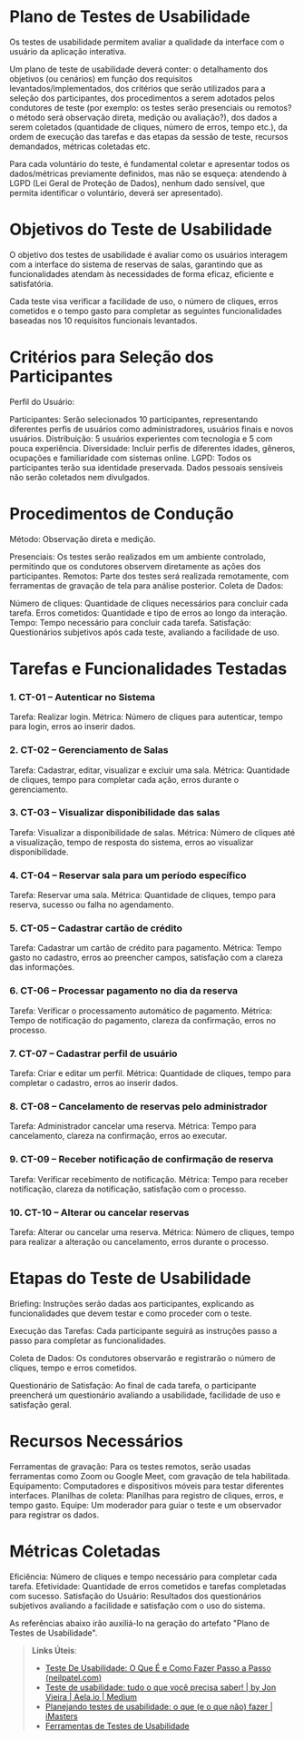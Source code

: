 # Plano de Testes de Usabilidade

Os testes de usabilidade permitem avaliar a qualidade da interface com o usuário da aplicação interativa.

Um plano de teste de usabilidade deverá conter: o detalhamento dos objetivos (ou cenários) em função dos requisitos levantados/implementados, dos critérios que serão utilizados para a seleção dos participantes, dos procedimentos a serem adotados pelos condutores de teste (por exemplo: os testes serão presenciais ou remotos? o método será observação direta, medição ou avaliação?), dos dados a serem coletados (quantidade de cliques, número de erros, tempo etc.), da ordem de execução das tarefas e das etapas da sessão de teste, recursos demandados, métricas coletadas etc.

Para cada voluntário do teste, é fundamental coletar e apresentar todos os dados/métricas previamente definidos, mas não se esqueça: atendendo à LGPD (Lei Geral de Proteção de Dados), nenhum dado sensível, que permita identificar o voluntário, deverá ser apresentado).

# Objetivos do Teste de Usabilidade
O objetivo dos testes de usabilidade é avaliar como os usuários interagem com a interface do sistema de reservas de salas, garantindo que as funcionalidades atendam às necessidades de forma eficaz, eficiente e satisfatória.

Cada teste visa verificar a facilidade de uso, o número de cliques, erros cometidos e o tempo gasto para completar as seguintes funcionalidades baseadas nos 10 requisitos funcionais levantados.

# Critérios para Seleção dos Participantes
Perfil do Usuário:

Participantes: Serão selecionados 10 participantes, representando diferentes perfis de usuários como administradores, usuários finais e novos usuários.
Distribuição: 5 usuários experientes com tecnologia e 5 com pouca experiência.
Diversidade: Incluir perfis de diferentes idades, gêneros, ocupações e familiaridade com sistemas online.
LGPD: Todos os participantes terão sua identidade preservada. Dados pessoais sensíveis não serão coletados nem divulgados.

# Procedimentos de Condução
Método: Observação direta e medição.

Presenciais: Os testes serão realizados em um ambiente controlado, permitindo que os condutores observem diretamente as ações dos participantes.
Remotos: Parte dos testes será realizada remotamente, com ferramentas de gravação de tela para análise posterior.
Coleta de Dados:

Número de cliques: Quantidade de cliques necessários para concluir cada tarefa.
Erros cometidos: Quantidade e tipo de erros ao longo da interação.
Tempo: Tempo necessário para concluir cada tarefa.
Satisfação: Questionários subjetivos após cada teste, avaliando a facilidade de uso.

# Tarefas e Funcionalidades Testadas
### 1. CT-01 – Autenticar no Sistema
Tarefa: Realizar login.
Métrica: Número de cliques para autenticar, tempo para login, erros ao inserir dados.
### 2. CT-02 – Gerenciamento de Salas
Tarefa: Cadastrar, editar, visualizar e excluir uma sala.
Métrica: Quantidade de cliques, tempo para completar cada ação, erros durante o gerenciamento.
### 3. CT-03 – Visualizar disponibilidade das salas
Tarefa: Visualizar a disponibilidade de salas.
Métrica: Número de cliques até a visualização, tempo de resposta do sistema, erros ao visualizar disponibilidade.
### 4. CT-04 – Reservar sala para um período específico
Tarefa: Reservar uma sala.
Métrica: Quantidade de cliques, tempo para reserva, sucesso ou falha no agendamento.
### 5. CT-05 – Cadastrar cartão de crédito
Tarefa: Cadastrar um cartão de crédito para pagamento.
Métrica: Tempo gasto no cadastro, erros ao preencher campos, satisfação com a clareza das informações.
### 6. CT-06 – Processar pagamento no dia da reserva
Tarefa: Verificar o processamento automático de pagamento.
Métrica: Tempo de notificação do pagamento, clareza da confirmação, erros no processo.
### 7. CT-07 – Cadastrar perfil de usuário
Tarefa: Criar e editar um perfil.
Métrica: Quantidade de cliques, tempo para completar o cadastro, erros ao inserir dados.
### 8. CT-08 – Cancelamento de reservas pelo administrador
Tarefa: Administrador cancelar uma reserva.
Métrica: Tempo para cancelamento, clareza na confirmação, erros ao executar.
### 9. CT-09 – Receber notificação de confirmação de reserva
Tarefa: Verificar recebimento de notificação.
Métrica: Tempo para receber notificação, clareza da notificação, satisfação com o processo.
### 10. CT-10 – Alterar ou cancelar reservas
Tarefa: Alterar ou cancelar uma reserva.
Métrica: Número de cliques, tempo para realizar a alteração ou cancelamento, erros durante o processo.

# Etapas do Teste de Usabilidade
Briefing: Instruções serão dadas aos participantes, explicando as funcionalidades que devem testar e como proceder com o teste.

Execução das Tarefas: Cada participante seguirá as instruções passo a passo para completar as funcionalidades.

Coleta de Dados: Os condutores observarão e registrarão o número de cliques, tempo e erros cometidos.

Questionário de Satisfação: Ao final de cada tarefa, o participante preencherá um questionário avaliando a usabilidade, facilidade de uso e satisfação geral.

# Recursos Necessários

Ferramentas de gravação: Para os testes remotos, serão usadas ferramentas como Zoom ou Google Meet, com gravação de tela habilitada.
Equipamento: Computadores e dispositivos móveis para testar diferentes interfaces.
Planilhas de coleta: Planilhas para registro de cliques, erros, e tempo gasto.
Equipe: Um moderador para guiar o teste e um observador para registrar os dados.

# Métricas Coletadas
Eficiência: Número de cliques e tempo necessário para completar cada tarefa.
Efetividade: Quantidade de erros cometidos e tarefas completadas com sucesso.
Satisfação do Usuário: Resultados dos questionários subjetivos avaliando a facilidade e satisfação com o uso do sistema.

As referências abaixo irão auxiliá-lo na geração do artefato "Plano de Testes de Usabilidade".

> **Links Úteis**:
> - [Teste De Usabilidade: O Que É e Como Fazer Passo a Passo (neilpatel.com)](https://neilpatel.com/br/blog/teste-de-usabilidade/)
> - [Teste de usabilidade: tudo o que você precisa saber! | by Jon Vieira | Aela.io | Medium](https://medium.com/aela/teste-de-usabilidade-o-que-voc%C3%AA-precisa-saber-39a36343d9a6/)
> - [Planejando testes de usabilidade: o que (e o que não) fazer | iMasters](https://imasters.com.br/design-ux/planejando-testes-de-usabilidade-o-que-e-o-que-nao-fazer/)
> - [Ferramentas de Testes de Usabilidade](https://www.usability.gov/how-to-and-tools/resources/templates.html)
